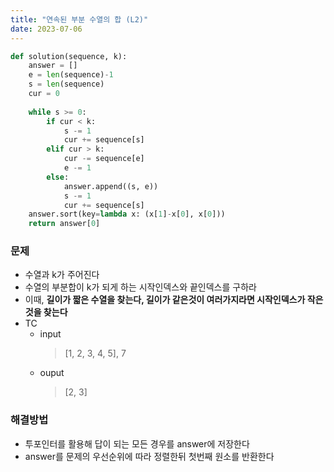 ```yaml
---
title: "연속된 부분 수열의 합 (L2)"
date: 2023-07-06
---
```


```python
def solution(sequence, k):
    answer = []
    e = len(sequence)-1
    s = len(sequence)
    cur = 0
    
    while s >= 0:
        if cur < k:
            s -= 1
            cur += sequence[s]
        elif cur > k:
            cur -= sequence[e]
            e -= 1
        else:
            answer.append((s, e))
            s -= 1
            cur += sequence[s]
    answer.sort(key=lambda x: (x[1]-x[0], x[0]))
    return answer[0]
```

### 문제
* 수열과 k가 주어진다
* 수열의 부분합이 k가 되게 하는 시작인덱스와 끝인덱스를 구하라
* 이때, **길이가 짧은 수열을 찾는다, 길이가 같은것이 여러가지라면 시작인덱스가 작은 것을 찾는다**
* TC
    * input
        > [1, 2, 3, 4, 5], 7
    * ouput
        > [2, 3]

### 해결방법
* 투포인터를 활용해 답이 되는 모든 경우를 answer에 저장한다
* answer를 문제의 우선순위에 따라 정렬한뒤 첫번째 원소를 반환한다
